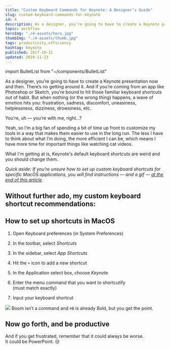 ```yaml
---
title: "Custom Keyboard Commands for Keynote: A Designer’s Guide"
slug: custom-keyboard-commands-for-keynote
id: 4
description: As a designer, you’re going to have to create a Keynote presentation now and then. Hey, at least it isn’t PowerPoint. 🔥
topic: workflow
heroImg: "./4-assets/hero.jpg"
thumbImg: "./4-assets/thumb.jpg"
tags: productivity,efficiency
hashtag: keynote
published: 2017-10-31
updated: 2019-11-23
---
```


import BulletList from "~/components/BulletList"

As a designer, you’re going to have to create a Keynote presentation now and then. There’s no getting around it. And if you’re coming from an app like Photoshop or Sketch, you’re bound to hit those familiar keyboard shortcuts out of habit. But when nothing (or the wrong thing) happens, a wave of emotion hits you: frustration, sadness, discomfort, uneasiness, helplessness, dizziness, drowsiness, etc.

You’re, uh — you’re with me, right...?

Yeah, so I’m a big fan of spending a bit of time up front to customize my tools in a way that makes them easier to use in the long run. The less I have to think about what I’m doing, the more efficient I can be, which means I have more time for important things like watching cat videos.

What I'm getting at is, Keynote's default keyboard shortcuts are weird and you should change them.

*Quick aside: If you’re unsure how to set up custom keyboard shortcuts for specific MacOS applications, you will find instructions — and a gif — [at the end of this article](#how-to-set-up-shortcuts-in-macos).*

## Without further ado, my custom keyboard shortcut recommendations:

<BulletList slug="keynote-commands-list" />

## How to set up shortcuts in MacOS

1. Open Keyboard preferences (in System Preferences)

2. In the toolbar, select *Shortcuts*

3. In the sidebar, select *App Shortcuts*

4. Hit the `+` icon to add a new shortcut

5. In the Application select box, choose *Keynote*

6. Enter the menu command that you want to shortcutify (must match exactly)

7. Input your keyboard shortcut

![](./4-assets/add-custom-app-shortcut-osx.gif)
Boom isn’t a command and <code>⌘B</code> is already Bold, but you get the point.

## Now go forth, and be productive

And if you get frustrated, remember that it could always be worse. It could be PowerPoint. 😒
